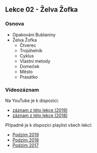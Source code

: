 Lekce 02 - Želva Žofka
----------------------

### Osnova

* Opakování Bublaniny
* Želva Žofka
    * Čtverec
    * Trojúhelník
    * Cyklus
    * Vlastní metody
    * Domeček
    * Město
    * Prasátko


### Videozáznam

Na YouTube je k dispozici:
* [záznam z této lekce (2019)](https://www.youtube.com/watch?v=QHYQggvCBac)
* [záznam z této lekce (2018)](https://www.youtube.com/watch?v=c-dx4dVJb4M)

Případně je k dispozici playlist všech lekcí:
* [Podzim 2019](https://www.youtube.com/playlist?list=PLTCx5oiCrIJ7tIik1OiuPmGwt4OOqomrR)
* [Podzim 2018](https://www.youtube.com/playlist?list=PLTCx5oiCrIJ70H8jF9FxPs15e3_m6su80)
* [Podzim 2017](https://www.youtube.com/playlist?list=PLUVJxzuCt9AROpKl3Hu-DvdgQV-xHaoQY)
